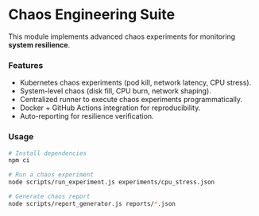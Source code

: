 # Chaos Engineering Suite

This module implements advanced chaos experiments for monitoring **system resilience**.

### Features
- Kubernetes chaos experiments (pod kill, network latency, CPU stress).
- System-level chaos (disk fill, CPU burn, network shaping).
- Centralized runner to execute chaos experiments programmatically.
- Docker + GitHub Actions integration for reproducibility.
- Auto-reporting for resilience verification.

### Usage

```bash
# Install dependencies
npm ci

# Run a chaos experiment
node scripts/run_experiment.js experiments/cpu_stress.json

# Generate chaos report
node scripts/report_generator.js reports/*.json
